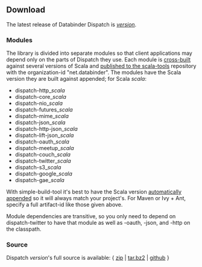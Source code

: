 Download
--------

The latest release of Databinder Dispatch is [$version$][notes].

[notes]: http://implicit.ly/dispatch-080

### Modules

The library is divided into separate modules so that client
applications may depend only on the parts of Dispatch they use. Each
module is [cross-built][sbt] against several versions of Scala and
[published to the scala-tools][st] repository with the organization-id
"net.databinder". The modules have the Scala version they are built
against appended; for Scala $scala$:

* dispatch-http_$scala$
* dispatch-core_$scala$
* dispatch-nio_$scala$
* dispatch-futures_$scala$
* dispatch-mime_$scala$
* dispatch-json_$scala$
* dispatch-http-json_$scala$
* dispatch-lift-json_$scala$
* dispatch-oauth_$scala$
* dispatch-meetup_$scala$
* dispatch-couch_$scala$
* dispatch-twitter_$scala$
* dispatch-s3_$scala$
* dispatch-google_$scala$
* dispatch-gae_$scala$

[dn]: http://databinder.net/repo/
[st]: http://scala-tools.org/repo-releases/net/databinder/
[sbt]: http://code.google.com/p/simple-build-tool/wiki/CrossBuild

With simple-build-tool it's best to have the Scala version
[automatically appended][sbt] so it will always match your
project's. For Maven or Ivy + Ant, specify a full artifact-id like
those given above.

Module dependencies are transitive, so you only need to depend on
dispatch-twitter to have that module as well as -oauth, -json, and
-http on the classpath.

### Source

Dispatch $version$'s full source is available: { [zip][zip] | [tar.bz2][tar.bz2] | [github][gh] }

[zip]: http://technically.us/git?p=dispatch.git;a=snapshot;h=$version$;sf=zip
[tar.bz2]: http://technically.us/git?p=dispatch.git;a=snapshot;h=$version$;sf=tbz2

[gh]: https://github.com/n8han/Databinder-Dispatch
